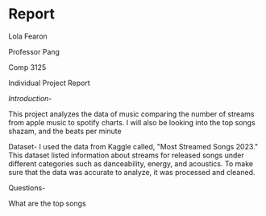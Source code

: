 # Report
Lola Fearon

Professor Pang

Comp 3125


Individual Project Report

_Introduction-_

This project analyzes the data of music comparing the number of streams from apple music to spotify charts. I will also be looking into the top songs shazam, and the beats per minute

Dataset-
I used the data from Kaggle called, "Most Streamed Songs 2023." This dataset listed information about streams for released songs under different categories such as danceability, energy, and acoustics. To make sure that the data was accurate to analyze, it was processed and cleaned.

Questions- 

What are the top songs 
